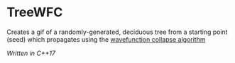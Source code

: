 # TreeWFC
Creates a gif of a randomly-generated, deciduous tree from a
starting point (seed) which propagates using the
<a target="_blank" href="https://github.com/mxgmn/WaveFunctionCollapse">wavefunction collapse algorithm</a>

<em>Written in C++17</em>